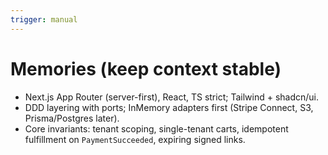 ```yaml
---
trigger: manual
---
```


# Memories (keep context stable)

- Next.js App Router (server-first), React, TS strict; Tailwind + shadcn/ui.
- DDD layering with ports; InMemory adapters first (Stripe Connect, S3, Prisma/Postgres later).
- Core invariants: tenant scoping, single-tenant carts, idempotent fulfillment on `PaymentSucceeded`, expiring signed links.
